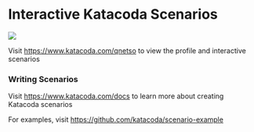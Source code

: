 # Interactive Katacoda Scenarios

[![](http://shields.katacoda.com/katacoda/qnetso/count.svg)](https://www.katacoda.com/qnetso "Get your profile on Katacoda.com")

Visit https://www.katacoda.com/qnetso to view the profile and interactive scenarios

### Writing Scenarios
Visit https://www.katacoda.com/docs to learn more about creating Katacoda scenarios

For examples, visit https://github.com/katacoda/scenario-example
